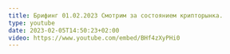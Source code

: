 ```yaml
---
title: Брифинг 01.02.2023 Смотрим за состоянием крипторынка.
type: youtube
date: 2023-02-05T14:50:23+02:00
video: https://www.youtube.com/embed/BHf4zXyPHi0
---
```


